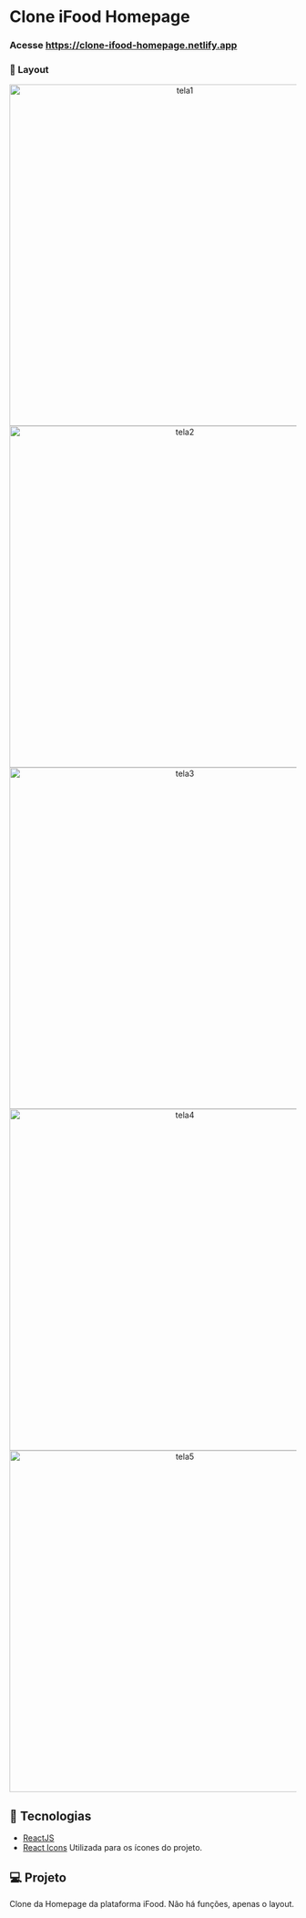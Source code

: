 # Clone iFood Homepage

### Acesse https://clone-ifood-homepage.netlify.app


###  📱 Layout

<p align="center">
  <img alt="tela1" src="https://ik.imagekit.io/aowlcgixdo/clone_ifood-homepage/1_yWE7BR1wA.png?ik-sdk-version=javascript-1.4.3&updatedAt=1657209963743" width="600" >
  
  <img alt="tela2" src="https://ik.imagekit.io/aowlcgixdo/clone_ifood-homepage/2_HDoRWYj1n.png?ik-sdk-version=javascript-1.4.3&updatedAt=1657209963955" width="600" >
  
  <img alt="tela3" src="https://ik.imagekit.io/aowlcgixdo/clone_ifood-homepage/3_0wQckY06x.png?ik-sdk-version=javascript-1.4.3&updatedAt=1657209963761" width="600" >
  
  <img alt="tela4" src="https://ik.imagekit.io/aowlcgixdo/clone_ifood-homepage/5_WPsXVGsXs.png?ik-sdk-version=javascript-1.4.3&updatedAt=1657209964113" width="600" >
  
  <img alt="tela5" src="https://ik.imagekit.io/aowlcgixdo/clone_ifood-homepage/6_2eS6XwZXw.png?ik-sdk-version=javascript-1.4.3&updatedAt=1657209963780" width="600" >
</p>

## 🚀 Tecnologias

-  [ReactJS](https://pt-br.reactjs.org/)
-  [React Icons](https://react-icons.github.io/react-icons/) Utilizada para os ícones do projeto.


## 💻 Projeto

Clone da Homepage da plataforma iFood. Não há funções, apenas o layout.
